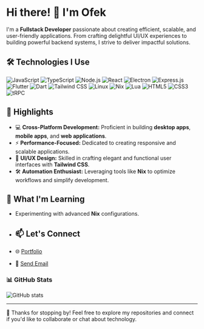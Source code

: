 # Hi there! 👋 I'm Ofek

I'm a **Fullstack Developer** passionate about creating efficient, scalable, and user-friendly applications. From crafting delightful UI/UX experiences to building powerful backend systems, I strive to deliver impactful solutions.

## 🛠️ Technologies I Use
<p>
  <img src="https://img.shields.io/badge/JavaScript-323330?style=for-the-badge&logo=javascript&logoColor=F7DF1E" alt="JavaScript" />
  <img src="https://img.shields.io/badge/TypeScript-007ACC?style=for-the-badge&logo=typescript&logoColor=white" alt="TypeScript" />
  <img src="https://img.shields.io/badge/Node.js-43853D?style=for-the-badge&logo=node.js&logoColor=white" alt="Node.js" />
  <img src="https://img.shields.io/badge/React-20232A?style=for-the-badge&logo=react&logoColor=61DAFB" alt="React" />
  <img src="https://img.shields.io/badge/Electron-2C2E3B?style=for-the-badge&logo=electron&logoColor=9FEAF9" alt="Electron" />
  <img src="https://img.shields.io/badge/Express.js-404D59?style=for-the-badge" alt="Express.js" />
  <img src="https://img.shields.io/badge/Flutter-02569B?style=for-the-badge&logo=flutter&logoColor=white" alt="Flutter" />
  <img src="https://img.shields.io/badge/Dart-0175C2?style=for-the-badge&logo=dart&logoColor=white" alt="Dart" />
  <img src="https://img.shields.io/badge/Tailwind_CSS-38B2AC?style=for-the-badge&logo=tailwind-css&logoColor=white" alt="Tailwind CSS" />
  <img src="https://img.shields.io/badge/Linux-FCC624?style=for-the-badge&logo=linux&logoColor=black" alt="Linux" />
  <img src="https://img.shields.io/badge/Nix-5277C3?style=for-the-badge&logo=nixos&logoColor=white" alt="Nix" />
  <img src="https://img.shields.io/badge/Lua-2C2D72?style=for-the-badge&logo=lua&logoColor=white" alt="Lua" />
  <img src="https://img.shields.io/badge/HTML5-E34F26?style=for-the-badge&logo=html5&logoColor=white" alt="HTML5" />
  <img src="https://img.shields.io/badge/CSS3-1572B6?style=for-the-badge&logo=css3&logoColor=white" alt="CSS3" />
  <img src="https://img.shields.io/badge/tRPC-2596BE?style=for-the-badge&logo=trpc&logoColor=white" alt="tRPC" />
</p>

## 🌟 Highlights

- 💻 **Cross-Platform Development:** Proficient in building **desktop apps**, **mobile apps**, and **web applications**.
- ⚡ **Performance-Focused:** Dedicated to creating responsive and scalable applications.
- 🎨 **UI/UX Design:** Skilled in crafting elegant and functional user interfaces with **Tailwind CSS**.
- 🛠️ **Automation Enthusiast:** Leveraging tools like **Nix** to optimize workflows and simplify development.

## 🌱 What I'm Learning
- Experimenting with advanced **Nix** configurations.

- ## 📫 Let's Connect
- 🌐 [Portfolio](https://kasper24.github.io/portfolio)
- 📧 [Send Email](mailto:ofek4430@gmail.com)  

### 📊 GitHub Stats

![GitHub stats](https://github-readme-stats.vercel.app/api?username=kasper24&show_icons=true&theme=radical)

---

🎉 Thanks for stopping by! Feel free to explore my repositories and connect if you'd like to collaborate or chat about technology.
